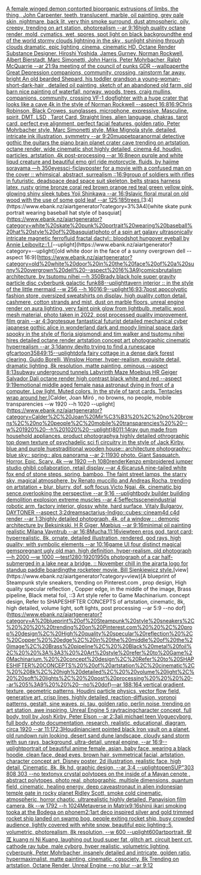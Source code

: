 [A female winged demon contorted bioorganic extrusions of limbs, the thing,, John Carpenter, teeth, translucent, marble, oil painting, grey pale skin, nightmare, back lit, very thin smoke surround, dust atmospheric, oily, creepy, trending on art station, photorealism --ar 9:16](https://www.ebank.nz/aiartgenerator?category=A%20female%20winged%20demon%20contorted%20bioorganic%20extrusions%20of%20limbs%2C%20the%20thing%2C%2C%20John%20Carpenter%2C%20teeth%2C%20translucent%2C%20marble%2C%20oil%20painting%2C%20grey%20pale%20skin%2C%20nightmare%2C%20back%20lit%2C%20very%20thin%20smoke%20surround%2C%20dust%20atmospheric%2C%20oily%2C%20creepy%2C%20trending%20on%20art%20station%2C%20photorealism%20--ar%209%3A16)[high quality octane render, mold, cymatics, wet, spores, spot light on black background](https://www.ebank.nz/aiartgenerator?category=high%20quality%20octane%20render%2C%20mold%2C%20cymatics%2C%20wet%2C%20spores%2C%20spot%20light%20on%20black%20background)[the end of the world stormy clouds lightning in the sky , sunlight shining through clouds dramatic, epic lighting ,cinema, cinematic HD, Octane Render Substance Designer. Hiroshi Yoshida, James Gurney, Norman Rockwell, Albert Bierstadt, Marc Simonetti, John Harris, Peter Mohrbacher, Ralph McQuarrie --ar 21:9](https://www.ebank.nz/aiartgenerator?category=the%20end%20of%20the%20world%20stormy%20clouds%20lightning%20in%20the%20sky%20%2C%20sunlight%20shining%20through%20clouds%20dramatic%2C%20epic%20lighting%20%2Ccinema%2C%20cinematic%20HD%2C%20Octane%20Render%20Substance%20Designer.%20Hiroshi%20Yoshida%2C%20James%20Gurney%2C%20Norman%20Rockwell%2C%20Albert%20Bierstadt%2C%20Marc%20Simonetti%2C%20John%20Harris%2C%20Peter%20Mohrbacher%2C%20Ralph%20McQuarrie%20--ar%2021%3A9)[a meeting of the council of punks GDR --wallpaper](https://www.ebank.nz/aiartgenerator?category=a%20meeting%20of%20the%20council%20of%20punks%20GDR%20--wallpaper)[the Great Depression  companions, community, crossing, rainstorm far away, bright An old bearded Shepard, his toddler grandson a young-woman-short-dark-hair , detailed oil painting, sketch of an abandoned old farm, old barn nice painting of waterfall, norway, woods, trees, craig mullins,  companions, community, crossing  VF-1 dogfighter with a huge crater that looks like a cave 4k in the style of Norman Rockwell --aspect 16:8](https://www.ebank.nz/aiartgenerator?category=the%20Great%20Depression%20%20companions%2C%20community%2C%20crossing%2C%20rainstorm%20far%20away%2C%20bright%20An%20old%20bearded%20Shepard%2C%20his%20toddler%20grandson%20a%20young-woman-short-dark-hair%20%2C%20detailed%20oil%20painting%2C%20sketch%20of%20an%20abandoned%20old%20farm%2C%20old%20barn%20nice%20painting%20of%20waterfall%2C%20norway%2C%20woods%2C%20trees%2C%20craig%20mullins%2C%20%20companions%2C%20community%2C%20crossing%20%20VF-1%20dogfighter%20with%20a%20huge%20crater%20that%20looks%20like%20a%20cave%204k%20in%20the%20style%20of%20Norman%20Rockwell%20--aspect%2016%3A8)[16:9](https://www.ebank.nz/aiartgenerator?category=16%3A9)[Chris Robinson, Black Crowes, sunglasses, microphone, expressive, Masculine, spirit, DMT, LSD , Tarot Card, Straight lines, alien language, chakras, tarot card, perfect eye alignment, perfect facial features, golden ratio, Peter Mohrbacher style, Marc Simonetti style, Mike Mignola style, detailed, intricate ink illustration, symmetry --ar 9:20](https://www.ebank.nz/aiartgenerator?category=Chris%20Robinson%2C%20Black%20Crowes%2C%20sunglasses%2C%20microphone%2C%20expressive%2C%20Masculine%2C%20spirit%2C%20DMT%2C%20LSD%20%2C%20Tarot%20Card%2C%20Straight%20lines%2C%20alien%20language%2C%20chakras%2C%20tarot%20card%2C%20perfect%20eye%20alignment%2C%20perfect%20facial%20features%2C%20golden%20ratio%2C%20Peter%20Mohrbacher%20style%2C%20Marc%20Simonetti%20style%2C%20Mike%20Mignola%20style%2C%20detailed%2C%20intricate%20ink%20illustration%2C%20symmetry%20--ar%209%3A20)[muppet](https://www.ebank.nz/aiartgenerator?category=muppet)[paranormal detective gothic the guitars the piano brain planet crater cave trending on artstation, octane render, wide cinematic shot highly detailed, cinema 4d, houdini, particles, artstation, 4k post-processing --ar 16:8](https://www.ebank.nz/aiartgenerator?category=paranormal%20detective%20gothic%20the%20guitars%20the%20piano%20brain%20planet%20crater%20cave%20trending%20on%20artstation%2C%20octane%20render%2C%20wide%20cinematic%20shot%20highly%20detailed%2C%20cinema%204d%2C%20houdini%2C%20particles%2C%20artstation%2C%204k%20post-processing%20--ar%2016%3A8)[neon purple and white liqud creature and beautiful emo girl ride motorcycle, fluids, by hajime sorayama —h 350](https://www.ebank.nz/aiartgenerator?category=neon%20purple%20and%20white%20liqud%20creature%20and%20beautiful%20emo%20girl%20ride%20motorcycle%2C%20fluids%2C%20by%20hajime%20sorayama%20%E2%80%94h%20350)[eyes](https://www.ebank.nz/aiartgenerator?category=eyes)[sci-fi](https://www.ebank.nz/aiartgenerator?category=sci-fi)[clay](https://www.ebank.nz/aiartgenerator?category=clay)[poster for a movie with a confused man on the cover :: whimsical, abstract, surrealism ::](https://www.ebank.nz/aiartgenerator?category=poster%20for%20a%20movie%20with%20a%20confused%20man%20on%20the%20cover%20%3A%3A%20whimsical%2C%20abstract%2C%20surrealism%20%3A%3A)[16:9](https://www.ebank.nz/aiartgenerator?category=16%3A9)[group of soldiers with rifles in futuristic, deadspace dead space suit skeleton, belts straps harness latex, rusty grime bronze coral red brown orange red teal green yellow pink, glowing shiny sleek tubes Yoji Shinkawa --ar 16:9](https://www.ebank.nz/aiartgenerator?category=group%20of%20soldiers%20with%20rifles%20in%20futuristic%2C%20deadspace%20dead%20space%20suit%20skeleton%2C%20belts%20straps%20harness%20latex%2C%20rusty%20grime%20bronze%20coral%20red%20brown%20orange%20red%20teal%20green%20yellow%20pink%2C%20glowing%20shiny%20sleek%20tubes%20Yoji%20Shinkawa%20--ar%2016%3A9)[slavic floral mural on old wood with the use of some gold leaf --ar 125:185](https://www.ebank.nz/aiartgenerator?category=slavic%20floral%20mural%20on%20old%20wood%20with%20the%20use%20of%20some%20gold%20leaf%20--ar%20125%3A185)[trees.](https://www.ebank.nz/aiartgenerator?category=trees.)[3:4](https://www.ebank.nz/aiartgenerator?category=3%3A4)[white skate punk portrait wearing baseball hat style of basquiat](https://www.ebank.nz/aiartgenerator?category=white%20skate%20punk%20portrait%20wearing%20baseball%20hat%20style%20of%20basquiat)[photo of a spin art galaxy ultrasonically intricate magnetic ferrofluid fractal dactyl:: bloodshot hungover eyeball by Annie Leibovitz::1.](https://www.ebank.nz/aiartgenerator?category=photo%20of%20a%20spin%20art%20galaxy%20ultrasonically%20intricate%20magnetic%20ferrofluid%20fractal%20dactyl%3A%3A%20bloodshot%20hungover%20eyeball%20by%20Annie%20Leibovitz%3A%3A1.)[--uplight](https://www.ebank.nz/aiartgenerator?category=--uplight)[old white door in the face of a sunny overgrown dell --aspect 16:9](https://www.ebank.nz/aiartgenerator?category=old%20white%20door%20in%20the%20face%20of%20a%20sunny%20overgrown%20dell%20--aspect%2016%3A9)[comics](https://www.ebank.nz/aiartgenerator?category=comics)[brutalism architecture, by tsutomu nihei —h 350](https://www.ebank.nz/aiartgenerator?category=brutalism%20architecture%2C%20by%20tsutomu%20nihei%20%E2%80%94h%20350)[Brady,](https://www.ebank.nz/aiartgenerator?category=Brady%2C)[black hole super gravity particle disc cyberbunk galactic funk](https://www.ebank.nz/aiartgenerator?category=black%20hole%20super%20gravity%20particle%20disc%20cyberbunk%20galactic%20funk)[88](https://www.ebank.nz/aiartgenerator?category=88)[--uplight](https://www.ebank.nz/aiartgenerator?category=--uplight)[tavern interior :: in the style of the little mermaid --w 256 --h 160](https://www.ebank.nz/aiartgenerator?category=tavern%20interior%20%3A%3A%20in%20the%20style%20of%20the%20little%20mermaid%20--w%20256%20--h%20160)[16:9](https://www.ebank.nz/aiartgenerator?category=16%3A9)[--uplight](https://www.ebank.nz/aiartgenerator?category=--uplight)[16:9](https://www.ebank.nz/aiartgenerator?category=16%3A9)[3:7](https://www.ebank.nz/aiartgenerator?category=3%3A7)[post apocolyptic fashion store, oversized sweatshirts on display, high quality cotton detail, cashmere, cotton strands and mist, dust on marble floors, unreal engine render on aura lighting, very faint pink glow from lightbulb, metallic wool, mesh material, photo taken in 2022, post processed quality improvement, film grain --ar 4:3](https://www.ebank.nz/aiartgenerator?category=post%20apocolyptic%20fashion%20store%2C%20oversized%20sweatshirts%20on%20display%2C%20high%20quality%20cotton%20detail%2C%20cashmere%2C%20cotton%20strands%20and%20mist%2C%20dust%20on%20marble%20floors%2C%20unreal%20engine%20render%20on%20aura%20lighting%2C%20very%20faint%20pink%20glow%20from%20lightbulb%2C%20metallic%20wool%2C%20mesh%20material%2C%20photo%20taken%20in%202022%2C%20post%20processed%20quality%20improvement%2C%20film%20grain%20--ar%204%3A3)[grotesque fantastical futurist detailed mechanical cyber japanese gothic alice in wonderland dark and moody liminal space dark spooky in the style of floria sigismondi and tim walker and tsutomu nihei hires detailed octane render artstation concept art photographic cinematic hyperrealism --ar 3:1](https://www.ebank.nz/aiartgenerator?category=grotesque%20fantastical%20futurist%20detailed%20mechanical%20cyber%20japanese%20gothic%20alice%20in%20wonderland%20dark%20and%20moody%20liminal%20space%20dark%20spooky%20in%20the%20style%20of%20floria%20sigismondi%20and%20tim%20walker%20and%20tsutomu%20nihei%20hires%20detailed%20octane%20render%20artstation%20concept%20art%20photographic%20cinematic%20hyperrealism%20--ar%203%3A1)[danny devito trying to find a runescape gf](https://www.ebank.nz/aiartgenerator?category=danny%20devito%20trying%20to%20find%20a%20runescape%20gf)[cartoon](https://www.ebank.nz/aiartgenerator?category=cartoon)[3584](https://www.ebank.nz/aiartgenerator?category=3584)[9:15](https://www.ebank.nz/aiartgenerator?category=9%3A15)[--uplight](https://www.ebank.nz/aiartgenerator?category=--uplight)[dof](https://www.ebank.nz/aiartgenerator?category=dof)[a fairy cottage in a dense dark forest clearing, Guido Borelli, Winslow Homer, hyper-realism, exquisite detail, dramatic lighting, 8k resolution, matte painting, ominous --aspect 8:13](https://www.ebank.nz/aiartgenerator?category=a%20fairy%20cottage%20in%20a%20dense%20dark%20forest%20clearing%2C%20Guido%20Borelli%2C%20Winslow%20Homer%2C%20hyper-realism%2C%20exquisite%20detail%2C%20dramatic%20lighting%2C%208k%20resolution%2C%20matte%20painting%2C%20ominous%20--aspect%208%3A13)[subway underground tunnels Labyrinth Maze Moebius HR Geiger Salvador Dali octane render high contrast black white and red  --aspect 9:19](https://www.ebank.nz/aiartgenerator?category=subway%20underground%20tunnels%20Labyrinth%20Maze%20Moebius%20HR%20Geiger%20Salvador%20Dali%20octane%20render%20high%20contrast%20black%20white%20and%20red%20%20--aspect%209%3A19)[emotional middle aged female nasa astronaut dying in front of a computer. Low light. Muted colors. In the style of tarot cards. Tentacles wrap around her.](https://www.ebank.nz/aiartgenerator?category=emotional%20middle%20aged%20female%20nasa%20astronaut%20dying%20in%20front%20of%20a%20computer.%20Low%20light.%20Muted%20colors.%20In%20the%20style%20of%20tarot%20cards.%20Tentacles%20wrap%20around%20her.)[Calder, Joan Miró , no browns, no people, mobile transparencies  --w 1920 --h 1020 --uplight](https://www.ebank.nz/aiartgenerator?category=Calder%2C%20Joan%20Mir%C3%B3%20%2C%20no%20browns%2C%20no%20people%2C%20mobile%20transparencies%20%20--w%201920%20--h%201020%20--uplight)[80](https://www.ebank.nz/aiartgenerator?category=80)[11:14](https://www.ebank.nz/aiartgenerator?category=11%3A14)[ray gun made from household appliances, product photography](https://www.ebank.nz/aiartgenerator?category=ray%20gun%20made%20from%20household%20appliances%2C%20product%20photography)[](https://www.ebank.nz/aiartgenerator?category=)[a highly detailed othrographic top down texture of psychadelic sci fi circuitry in the style of Jack Kirby, blue and purple hues](https://www.ebank.nz/aiartgenerator?category=a%20highly%20detailed%20othrographic%20top%20down%20texture%20of%20psychadelic%20sci%20fi%20circuitry%20in%20the%20style%20of%20Jack%20Kirby%2C%20blue%20and%20purple%20hues)[traditional wooden house:: architecture photography:: blue sky:: spring:: alps panorama --ar 2:1](https://www.ebank.nz/aiartgenerator?category=traditional%20wooden%20house%3A%3A%20architecture%20photography%3A%3A%20blue%20sky%3A%3A%20spring%3A%3A%20alps%20panorama%20--ar%202%3A1)[1930 photo. Giant Sasquatch. Horror. Epic. Scary. 4k —w 1920 —h 1080](https://www.ebank.nz/aiartgenerator?category=1930%20photo.%20Giant%20Sasquatch.%20Horror.%20Epic.%20Scary.%204k%20%E2%80%94w%201920%20%E2%80%94h%201080)[render](https://www.ebank.nz/aiartgenerator?category=render)[Kenzo embroidered jumper studio ghibli collaboration, retail display —ar 4:6](https://www.ebank.nz/aiartgenerator?category=Kenzo%20embroidered%20jumper%20studio%20ghibli%20collaboration%2C%20retail%20display%20%E2%80%94ar%204%3A6)[icarus](https://www.ebank.nz/aiartgenerator?category=icarus)[A nine-tailed white fox end of stone steps, spring, bamboo, The faint street lamps, the starry sky, magical atmosphere, by Renato muccillo and Andreas Rocha, trending on artstation + blur, blurry, dof, soft focus,Victo Ngai, 4k, cinematic,big sence,overlooking the perspective --ar 9:16 --uplight](https://www.ebank.nz/aiartgenerator?category=A%20nine-tailed%20white%20fox%20end%20of%20stone%20steps%2C%20spring%2C%20bamboo%2C%20The%20faint%20street%20lamps%2C%20the%20starry%20sky%2C%20magical%20atmosphere%2C%20by%20Renato%20muccillo%20and%20Andreas%20Rocha%2C%20trending%20on%20artstation%20%2B%20blur%2C%20blurry%2C%20dof%2C%20soft%20focus%2CVicto%20Ngai%2C%204k%2C%20cinematic%2Cbig%20sence%2Coverlooking%20the%20perspective%20--ar%209%3A16%20--uplight)[body builder building demolition explosion extreme muscles --ar 4:5](https://www.ebank.nz/aiartgenerator?category=body%20builder%20building%20demolition%20explosion%20extreme%20muscles%20--ar%204%3A5)[effects](https://www.ebank.nz/aiartgenerator?category=effects)[scene](https://www.ebank.nz/aiartgenerator?category=scene)[industrial robotic arm, factory interior, glossy white, hard surface, Vitaly Bulgarov, DAYTONER --aspect 3:2](https://www.ebank.nz/aiartgenerator?category=industrial%20robotic%20arm%2C%20factory%20interior%2C%20glossy%20white%2C%20hard%20surface%2C%20Vitaly%20Bulgarov%2C%20DAYTONER%20--aspect%203%3A2)[dreams](https://www.ebank.nz/aiartgenerator?category=dreams)[actarius-Indigo::cubes::cineam4d c4d render --ar 1:3](https://www.ebank.nz/aiartgenerator?category=actarius-Indigo%3A%3Acubes%3A%3Acineam4d%20c4d%20render%20--ar%201%3A3)[highly detailed photograph, 4k, of a window : : demonic architecture by Beksinkski, H R Giger, Mœbius --ar 9:16](https://www.ebank.nz/aiartgenerator?category=highly%20detailed%20photograph%2C%204k%2C%20of%20a%20window%20%3A%20%3A%20demonic%20architecture%20by%20Beksinkski%2C%20H%20R%20Giger%2C%20M%C5%93bius%20--ar%209%3A16)[minimal oil painting realistic Milana Vayntrub --ar 16:8](https://www.ebank.nz/aiartgenerator?category=minimal%20oil%20painting%20realistic%20Milana%20Vayntrub%20--ar%2016%3A8)[Mucha,](https://www.ebank.nz/aiartgenerator?category=Mucha%2C)[11:16](https://www.ebank.nz/aiartgenerator?category=11%3A16)[view](https://www.ebank.nz/aiartgenerator?category=view)[teen eros god, tarot card; hyperrealistic, 8k, ornate, detailed illustration, rendered, god rays, high quality; with symbolic elements --ar 10:16](https://www.ebank.nz/aiartgenerator?category=teen%20eros%20god%2C%20tarot%20card%3B%20hyperrealistic%2C%208k%2C%20ornate%2C%20detailed%20illustration%2C%20rendered%2C%20god%20rays%2C%20high%20quality%3B%20with%20symbolic%20elements%20--ar%2010%3A16)[game UI,four distinct magical gems](https://www.ebank.nz/aiartgenerator?category=game%20UI%2Cfour%20distinct%20magical%20gems)[pregnant ugly old man, high definition, hyper-realism, old photograph —h 2000 —w 1000 —test](https://www.ebank.nz/aiartgenerator?category=pregnant%20ugly%20old%20man%2C%20high%20definition%2C%20hyper-realism%2C%20old%20photograph%20%E2%80%94h%202000%20%E2%80%94w%201000%20%E2%80%94test)[1280:1920](https://www.ebank.nz/aiartgenerator?category=1280%3A1920)[1950s photograph of a car half-submerged in a lake near a bridge. :: November chill in the air](https://www.ebank.nz/aiartgenerator?category=1950s%20photograph%20of%20a%20car%20half-submerged%20in%20a%20lake%20near%20a%20bridge.%20%3A%3A%20November%20chill%20in%20the%20air)[art](https://www.ebank.nz/aiartgenerator?category=art)[a logo for standup paddle boarding](https://www.ebank.nz/aiartgenerator?category=a%20logo%20for%20standup%20paddle%20boarding)[the rocketeer movie. Bill Sienkiewicz style.](https://www.ebank.nz/aiartgenerator?category=the%20rocketeer%20movie.%20Bill%20Sienkiewicz%20style.)[view](https://www.ebank.nz/aiartgenerator?category=view)[A blueprint of Steampunk style sneakers,    trending on Pinterest.com  , prop design, High quality specular reflection , Copper  edge, in the middle of the image, Brass pipeline,  Black metal foil,  ::3  Art style refer to Game Machinarium.  concept design, Refer to SHAPESHIFTER CONCEPTS  of artstation, cinematic,  8k, high detailed,  volume light,  soft lights,  post processing    --ar 5:9   --no dof](https://www.ebank.nz/aiartgenerator?category=A%20blueprint%20of%20Steampunk%20style%20sneakers%2C%20%20%20%20trending%20on%20Pinterest.com%20%20%2C%20prop%20design%2C%20High%20quality%20specular%20reflection%20%2C%20Copper%20%20edge%2C%20in%20the%20middle%20of%20the%20image%2C%20Brass%20pipeline%2C%20%20Black%20metal%20foil%2C%20%20%3A%3A3%20%20Art%20style%20refer%20to%20Game%20Machinarium.%20%20concept%20design%2C%20Refer%20to%20SHAPESHIFTER%20CONCEPTS%20%20of%20artstation%2C%20cinematic%2C%20%208k%2C%20high%20detailed%2C%20%20volume%20light%2C%20%20soft%20lights%2C%20%20post%20processing%20%20%20%20--ar%205%3A9%20%20%20--no%20dof)[—ar 188:164 vertical gradient, texture, geometric patterns, Houdini particle physics, vector flow field, generative art, crisp lines, highly detailed, reaction-diffusion, voronoi patterns, gestalt, sine waves, pi, tau, golden ratio, perlin noise, trending on art station, awe inspiring, Unreal Engine 5 raytracing](https://www.ebank.nz/aiartgenerator?category=%E2%80%94ar%20188%3A164%20vertical%20gradient%2C%20texture%2C%20geometric%20patterns%2C%20Houdini%20particle%20physics%2C%20vector%20flow%20field%2C%20generative%20art%2C%20crisp%20lines%2C%20highly%20detailed%2C%20reaction-diffusion%2C%20voronoi%20patterns%2C%20gestalt%2C%20sine%20waves%2C%20pi%2C%20tau%2C%20golden%20ratio%2C%20perlin%20noise%2C%20trending%20on%20art%20station%2C%20awe%20inspiring%2C%20Unreal%20Engine%205%20raytracing)[character concept, full body, troll by Josh Kirby, Peter Elson --ar 2:3](https://www.ebank.nz/aiartgenerator?category=character%20concept%2C%20full%20body%2C%20troll%20by%20Josh%20Kirby%2C%20Peter%20Elson%20--ar%202%3A3)[ali michael teen Vogue](https://www.ebank.nz/aiartgenerator?category=ali%20michael%20teen%20Vogue)[cyborg, full body, photo documentation, research, realistic, educational, diagram, circa 1920 --ar 11:17](https://www.ebank.nz/aiartgenerator?category=cyborg%2C%20full%20body%2C%20photo%20documentation%2C%20research%2C%20realistic%2C%20educational%2C%20diagram%2C%20circa%201920%20--ar%2011%3A17)[2:3](https://www.ebank.nz/aiartgenerator?category=2%3A3)[Houdini](https://www.ebank.nz/aiartgenerator?category=Houdini)[ancient pointed black Iron vault on a planet, old rundown ruin looking, desert sand dune landscape, cloudy sand storm with sun rays, background, ultra-detail, unreal engine, --ar 16:9](https://www.ebank.nz/aiartgenerator?category=ancient%20pointed%20black%20Iron%20vault%20on%20a%20planet%2C%20old%20rundown%20ruin%20looking%2C%20desert%20sand%20dune%20landscape%2C%20cloudy%20sand%20storm%20with%20sun%20rays%2C%20background%2C%20ultra-detail%2C%20unreal%20engine%2C%20--ar%2016%3A9)[--uplight](https://www.ebank.nz/aiartgenerator?category=--uplight)[portrait of beautiful anime female, asian, baby face, wearing a black hoodie, clean face, dead eyes, brown hair, symmetrical facial, artstation, character concept art, Disney poster, 2d illustration, realistic face, high detail, Cinematic, 8k, 8k hd, graphic design, --ar 3:4 --uplight](https://www.ebank.nz/aiartgenerator?category=portrait%20of%20beautiful%20anime%20female%2C%20asian%2C%20baby%20face%2C%20wearing%20a%20black%20hoodie%2C%20clean%20face%2C%20dead%20eyes%2C%20brown%20hair%2C%20symmetrical%20facial%2C%20artstation%2C%20character%20concept%20art%2C%20Disney%20poster%2C%202d%20illustration%2C%20realistic%20face%2C%20high%20detail%2C%20Cinematic%2C%208k%2C%208k%20hd%2C%20graphic%20design%2C%20--ar%203%3A4%20--uplight)[open](https://www.ebank.nz/aiartgenerator?category=open)[SUP"](https://www.ebank.nz/aiartgenerator?category=SUP%22)[303 808 303 --no text](https://www.ebank.nz/aiartgenerator?category=303%20808%20303%20--no%20text)[onyx crystal polytopes on the inside of a Mayan cenote , abstract polytopes, photo real, photographic, multiple dimensions, quantum field, cinematic, healing energy, deep cave](https://www.ebank.nz/aiartgenerator?category=onyx%20crystal%20polytopes%20on%20the%20inside%20of%20a%20Mayan%20cenote%20%2C%20abstract%20polytopes%2C%20photo%20real%2C%20photographic%2C%20multiple%20dimensions%2C%20quantum%20field%2C%20cinematic%2C%20healing%20energy%2C%20deep%20cave)[astronaut in alien indonesian temple gate in rocky planet Ridley Scott, smoke cold cinematic, atmospheric, horror chaotic, ultrarealistic highly detailed, Panavision film camera, 8k --w 1792 --h 1024](https://www.ebank.nz/aiartgenerator?category=astronaut%20in%20alien%20indonesian%20temple%20gate%20in%20rocky%20planet%20Ridley%20Scott%2C%20smoke%20cold%20cinematic%2C%20atmospheric%2C%20horror%20chaotic%2C%20ultrarealistic%20highly%20detailed%2C%20Panavision%20film%20camera%2C%208k%20--w%201792%20--h%201024)[Metaverse in Matrix](https://www.ebank.nz/aiartgenerator?category=Metaverse%20in%20Matrix)[9:16](https://www.ebank.nz/aiartgenerator?category=9%3A16)[shinji ikari smoking tooka at the Bodega on phonem](https://www.ebank.nz/aiartgenerator?category=shinji%20ikari%20smoking%20tooka%20at%20the%20Bodega%20on%20phonem)[2:1](https://www.ebank.nz/aiartgenerator?category=2%3A1)[art deco inspired silver and gold trimmed rocket ship landed on swamp bog, people exiting rocket ship, busy crowded audience, lightly covered with white snow, beautiful epic lighting::5, volumetric, photorealism, 8k resolution, --w 600 --uplight](https://www.ebank.nz/aiartgenerator?category=art%20deco%20inspired%20silver%20and%20gold%20trimmed%20rocket%20ship%20landed%20on%20swamp%20bog%2C%20people%20exiting%20rocket%20ship%2C%20busy%20crowded%20audience%2C%20lightly%20covered%20with%20white%20snow%2C%20beautiful%20epic%20lighting%3A%3A5%2C%20volumetric%2C%20photorealism%2C%208k%20resolution%2C%20--w%20600%20--uplight)[600](https://www.ebank.nz/aiartgenerator?category=600)[art](https://www.ebank.nz/aiartgenerator?category=art)[portrait, 倪匡 kuang ni Ni Kuang, laughing out loud,super fat ,glitch art, circuit bent crt, cathode ray tube, male cyborg, hyper realistic, volumetric lighting, cyberpunk, Peter Mohrbacher, insanely detailed and intricate, golden ratio, hypermaximalist, matte painting, cinematic, cgsociety, 8k Trending on artstation, Octane Render, Unreal Engine --no blur --ar 9:12](https://www.ebank.nz/aiartgenerator?category=portrait%2C%20%E5%80%AA%E5%8C%A1%20kuang%20ni%20Ni%20Kuang%2C%20laughing%20out%20loud%2Csuper%20fat%20%2Cglitch%20art%2C%20circuit%20bent%20crt%2C%20cathode%20ray%20tube%2C%20male%20cyborg%2C%20hyper%20realistic%2C%20volumetric%20lighting%2C%20cyberpunk%2C%20Peter%20Mohrbacher%2C%20insanely%20detailed%20and%20intricate%2C%20golden%20ratio%2C%20hypermaximalist%2C%20matte%20painting%2C%20cinematic%2C%20cgsociety%2C%208k%20Trending%20on%20artstation%2C%20Octane%20Render%2C%20Unreal%20Engine%20--no%20blur%20--ar%209%3A12)